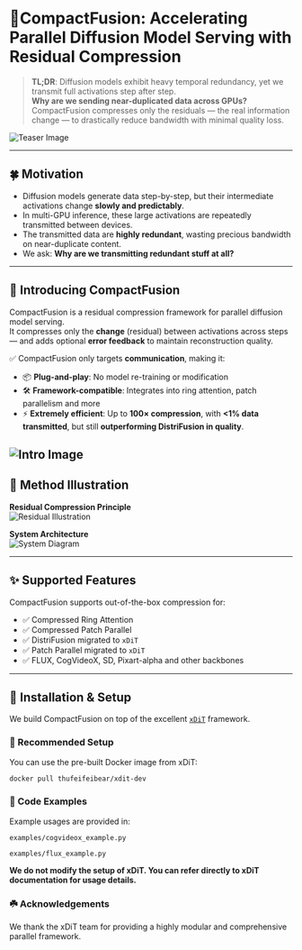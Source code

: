 # 🐳CompactFusion: Accelerating Parallel Diffusion Model Serving with Residual Compression

> **TL;DR**: Diffusion models exhibit heavy temporal redundancy, yet we transmit full activations step after step.  
> **Why are we sending near-duplicated data across GPUs?**  
> CompactFusion compresses only the residuals — the real information change — to drastically reduce bandwidth with minimal quality loss.

![Teaser Image](https://img.picgo.net/2025/05/15/teaser741bf3f5ec634b23.png)

---

## 🍀 Motivation

- Diffusion models generate data step-by-step, but their intermediate activations change **slowly and predictably**.
- In multi-GPU inference, these large activations are repeatedly transmitted between devices.
- The transmitted data are **highly redundant**, wasting precious bandwidth on near-duplicate content.
- We ask: **Why are we transmitting redundant stuff at all?**

---

## 🚀 Introducing CompactFusion

CompactFusion is a residual compression framework for parallel diffusion model serving.  
It compresses only the **change** (residual) between activations across steps — and adds optional **error feedback** to maintain reconstruction quality.

✅ CompactFusion only targets **communication**, making it:
- 📦 **Plug-and-play**: No model re-training or modification
- 🛠 **Framework-compatible**: Integrates into ring attention, patch parallelism and more
- ⚡ **Extremely efficient**: Up to **100× compression**, with **<1% data transmitted**, but still **outperforming DistriFusion in quality**.

![Intro Image](https://img.picgo.net/2025/05/15/intro40850a8451398a26.png)
---

## 🐚 Method Illustration

**Residual Compression Principle**  
![Residual Illustration](https://img.picgo.net/2025/05/15/residualae697c4a98859629.png)

**System Architecture**  
![System Diagram](https://img.picgo.net/2025/05/15/archce65b198fc390fc9.png)

---

## ✨ Supported Features

CompactFusion supports out-of-the-box compression for:

- ✅ Compressed Ring Attention
- ✅ Compressed Patch Parallel
- ✅ DistriFusion migrated to `xDiT`
- ✅ Patch Parallel migrated to `xDiT`
- ✅ FLUX, CogVideoX, SD, Pixart-alpha and other backbones

---

## 💾 Installation & Setup

We build CompactFusion on top of the excellent [`xDiT`](https://github.com/xdit-project/xDiT) framework.

### 🐳 Recommended Setup

You can use the pre-built Docker image from xDiT:

```bash
docker pull thufeifeibear/xdit-dev
```

### 🔧 Code Examples
Example usages are provided in:

`examples/cogvideox_example.py`

`examples/flux_example.py`

**We do not modify the setup of xDiT. You can refer directly to xDiT documentation for usage details.**

### ☘️ Acknowledgements
We thank the xDiT team for providing a highly modular and comprehensive parallel framework.